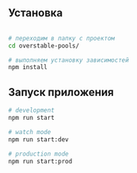 ## Установка

```bash

# переходим в папку с проектом
cd overstable-pools/

# выполняем установку зависимостей
npm install
```

## Запуск приложения

```bash
# development
npm run start

# watch mode
npm run start:dev

# production mode
npm run start:prod
```
